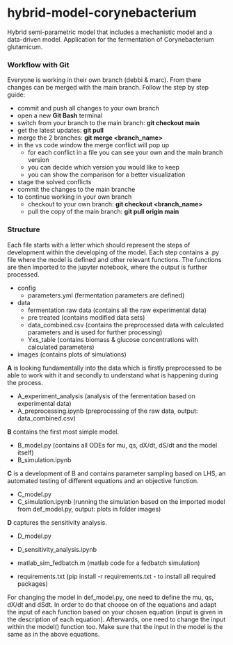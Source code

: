 # hybrid-model-corynebacterium
Hybrid semi-parametric model that includes a mechanistic model and a data-driven model. Application for the fermentation of Corynebacterium glutamicum.

### Workflow with Git
Everyone is working in their own branch (debbi & marc). From there changes can be merged with the main branch. Follow the step by step guide:
- commit and push all changes to your own branch
- open a new **Git Bash** terminal
- switch from your branch to the main branch: **git checkout main** 
- get the latest updates: **git pull**
- merge the 2 branches: **git merge <branch_name>**
- in the vs code window the merge conflict will pop up
    - for each conflict in a file you can see your own and the main branch version
    - you can decide which version you would like to keep
    - you can show the comparison for a better visualization
- stage the solved conflicts
- commit the changes to the main branche
- to continue working in your own branch
    - checkout to your own branch: **git checkout <branch_name>**
    - pull the copy of the main branch: **git pull origin main**
    

### Structure
Each file starts with a letter which should represent the steps of development within the developing of the model. Each step contains a .py file where the model is defined and other relevant functions. The functions are then imported to the jupyter notebook, where the output is further processed.

- config
    - parameters.yml (fermentation parameters are defined)
- data
    - fermentation raw data (contains all the raw experimental data)
    - pre treated (contains modified data sets)
    - data_combined.csv (contains the preprocessed data with calculated parameters and is used for further processing)
    - Yxs_table (contains biomass & glucose concentrations with calculated parameters)
- images (contains plots of simulations)

**A** is looking fundamentally into the data which is firstly preprocessed to be able to work with it and secondly to understand what is happening during the process.
- A_experiment_analysis (analysis of the fermentation based on experimental data)
- A_preprocessing.ipynb (preprocessing of the raw data, output: data_combined.csv)

**B** contains the first most simple model.
- B_model.py (contains all ODEs for mu, qs, dX/dt, dS/dt and the model itself)
- B_simulation.ipynb

**C** is a development of B and contains parameter sampling based on LHS, an automated testing of different equations and an objective function.
- C_model.py 
- C_simulation.ipynb (running the simulation based on the imported model from def_model.py, output: plots in folder images)

**D** captures the sensitivity analysis.
- D_model.py
- D_sensitivity_analysis.ipynb

- matlab_sim_fedbatch.m (matlab code for a fedbatch simulation)
- requirements.txt (pip install -r requirements.txt - to install all required packages)

For changing the model in def_model.py, one need to define the mu, qs, dX/dt and dSdt. In order to do that choose on of the equations and adapt the input of each function based on your chosen equation (input is given in the description of each equation). Afterwards, one need to change the input within the model() function too. Make sure that the input in the model is the same as in the above equations.
